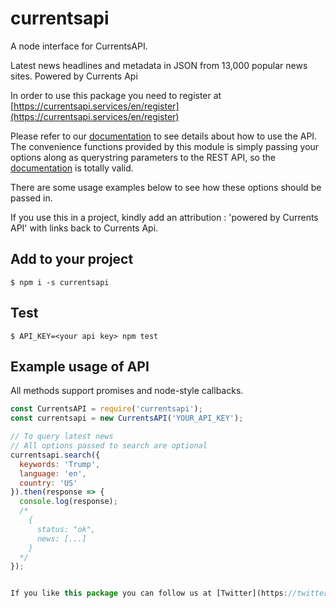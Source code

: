 # currentsapi

A node interface for CurrentsAPI.

Latest news headlines and metadata in JSON from 13,000 popular news sites. Powered by Currents Api

In order to use this package you need to register at [https://currentsapi.services/en/register](https://currentsapi.services/en/register)

Please refer to our [documentation](https://currentsapi.services/en/documents) to see details about how to use the API. The convenience functions provided by this module is simply passing your options along as querystring parameters to the REST API, so the [documentation](https://currentsapi.services/en/documents) is totally valid. 

There are some usage examples below to see how these options should be passed in.

If you use this in a project, kindly add an attribution : 'powered by Currents API' with links back to Currents Api.

## Add to your project
```shell
$ npm i -s currentsapi
```

## Test
```shell
$ API_KEY=<your api key> npm test
```

## Example usage of API
All methods support promises and node-style callbacks.
```js
const CurrentsAPI = require('currentsapi');
const currentsapi = new CurrentsAPI('YOUR_API_KEY');

// To query latest news
// All options passed to search are optional
currentsapi.search({
  keywords: 'Trump',
  language: 'en',
  country: 'US'
}).then(response => {
  console.log(response);
  /*
    {
      status: "ok",
      news: [...]
    }
  */
});


If you like this package you can follow us at [Twitter](https://twitter.com/currentsapi)
